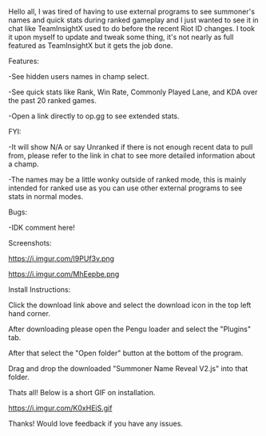 Hello all, I was tired of having to use external programs to see summoner's names and quick stats during ranked gameplay and I just wanted to see it in chat like TeamInsightX used to do before the recent Riot ID changes. I took it upon myself to update and tweak some thing, it's not nearly as full featured as TeamInsightX but it gets the job done.

Features:

-See hidden users names in champ select.

-See quick stats like Rank, Win Rate, Commonly Played Lane, and KDA over the past 20 ranked games.

-Open a link directly to op.gg to see extended stats.


FYI:

-It will show N/A or say Unranked if there is not enough recent data to pull from, please refer to the link in chat to see more detailed information about a champ.

-The names may be a little wonky outside of ranked mode, this is mainly intended for ranked use as you can use other external programs to see stats in normal modes.

Bugs:

-IDK comment here!

Screenshots:

https://i.imgur.com/I9PUf3v.png

https://i.imgur.com/MhEepbe.png

Install Instructions:

Click the download link above and select the download icon in the top left hand corner.

After downloading please open the Pengu loader and select the "Plugins" tab.

After that select the "Open folder" button at the bottom of the program.

Drag and drop the downloaded "Summoner Name Reveal V2.js" into that folder.

Thats all! Below is a short GIF on installation.


https://i.imgur.com/K0xHEiS.gif


Thanks! Would love feedback if you have any issues.

